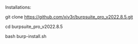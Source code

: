 Installations:

git clone https://github.com/xiv3r/burpsuite_pro_v2022.8.5.git

cd burpsuite_pro_v2022.8.5

bash burp-install.sh
